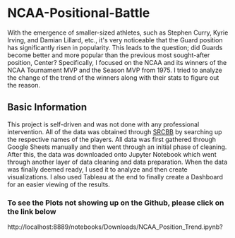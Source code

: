 # NCAA-Positional-Battle
With the emergence of smaller-sized athletes, such as Stephen Curry, Kyrie Irving, and Damian Lillard, etc., it's very noticeable that the Guard position has significantly risen in popularity. This leads to the question; did Guards become better and more popular than the previous most sought-after position, Center?
Specifically, I focused on the NCAA and its winners of the NCAA Tournament MVP and the Season MVP from 1975.
I tried to analyze the change of the trend of the winners along with their stats to figure out the reason.


## Basic Information
This project is self-driven and was not done with any professional intervention.
All of the data was obtained through [SRCBB](https://www.sports-reference.com/cbb/) by searching up the respective names of the players.
All data was first gathered through Google Sheets manually and then went through an initial phase of cleaning.
After this, the data was downloaded onto Jupyter Notebook which went through another layer of data cleaning and data preparation.
When the data was finally deemed ready, I used it to analyze and then create visualizations.
I also used Tableau at the end to finally create a Dashboard for an easier viewing of the results.


### To see the Plots not showing up on the Github, please click on the link below
http://localhost:8889/notebooks/Downloads/NCAA_Position_Trend.ipynb?
